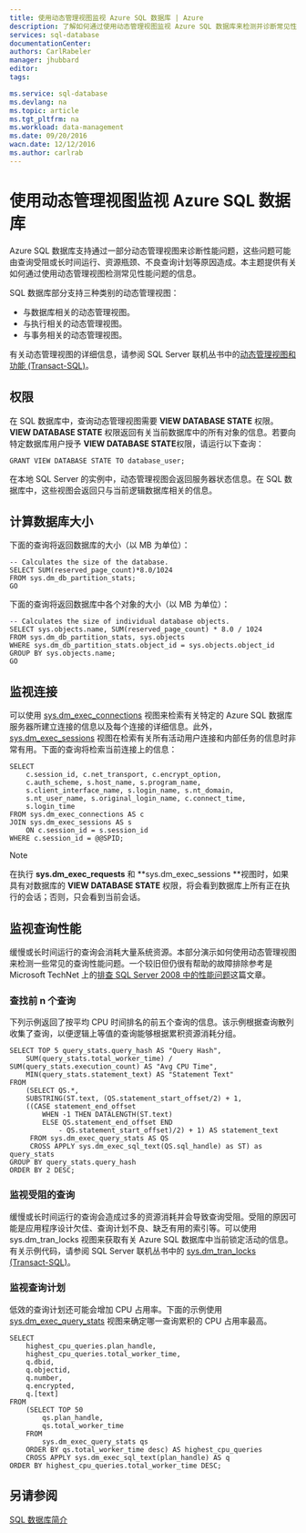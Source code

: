 ```yaml
---
title: 使用动态管理视图监视 Azure SQL 数据库 | Azure
description: 了解如何通过使用动态管理视图监视 Azure SQL 数据库来检测并诊断常见性能问题。
services: sql-database
documentationCenter: 
authors: CarlRabeler
manager: jhubbard
editor: 
tags: 

ms.service: sql-database
ms.devlang: na
ms.topic: article
ms.tgt_pltfrm: na
ms.workload: data-management
ms.date: 09/20/2016
wacn.date: 12/12/2016
ms.author: carlrab
---
```


# 使用动态管理视图监视 Azure SQL 数据库

Azure SQL 数据库支持通过一部分动态管理视图来诊断性能问题，这些问题可能由查询受阻或长时间运行、资源瓶颈、不良查询计划等原因造成。本主题提供有关如何通过使用动态管理视图检测常见性能问题的信息。

SQL 数据库部分支持三种类别的动态管理视图：

- 与数据库相关的动态管理视图。
- 与执行相关的动态管理视图。
- 与事务相关的动态管理视图。

有关动态管理视图的详细信息，请参阅 SQL Server 联机丛书中的[动态管理视图和功能 (Transact-SQL)](https://msdn.microsoft.com/zh-cn/library/ms188754.aspx)。

## 权限

在 SQL 数据库中，查询动态管理视图需要 **VIEW DATABASE STATE** 权限。**VIEW DATABASE STATE** 权限返回有关当前数据库中的所有对象的信息。若要向特定数据库用户授予 **VIEW DATABASE STATE**权限，请运行以下查询：

```
GRANT VIEW DATABASE STATE TO database_user;
```

在本地 SQL Server 的实例中，动态管理视图会返回服务器状态信息。在 SQL 数据库中，这些视图会返回只与当前逻辑数据库相关的信息。

## 计算数据库大小

下面的查询将返回数据库的大小（以 MB 为单位）：

```
-- Calculates the size of the database.
SELECT SUM(reserved_page_count)*8.0/1024
FROM sys.dm_db_partition_stats;
GO
```

下面的查询将返回数据库中各个对象的大小（以 MB 为单位）：

```
-- Calculates the size of individual database objects.
SELECT sys.objects.name, SUM(reserved_page_count) * 8.0 / 1024
FROM sys.dm_db_partition_stats, sys.objects
WHERE sys.dm_db_partition_stats.object_id = sys.objects.object_id
GROUP BY sys.objects.name;
GO
```

## 监视连接

可以使用 [sys.dm\_exec\_connections](https://msdn.microsoft.com/zh-cn/library/ms181509.aspx) 视图来检索有关特定的 Azure SQL 数据库服务器所建立连接的信息以及每个连接的详细信息。此外，[sys.dm\_exec\_sessions](https://msdn.microsoft.com/zh-cn/library/ms176013.aspx) 视图在检索有关所有活动用户连接和内部任务的信息时非常有用。下面的查询将检索当前连接上的信息：

```
SELECT
    c.session_id, c.net_transport, c.encrypt_option,
    c.auth_scheme, s.host_name, s.program_name,
    s.client_interface_name, s.login_name, s.nt_domain,
    s.nt_user_name, s.original_login_name, c.connect_time,
    s.login_time
FROM sys.dm_exec_connections AS c
JOIN sys.dm_exec_sessions AS s
    ON c.session_id = s.session_id
WHERE c.session_id = @@SPID;
```

> [!NOTE]
> 在执行 **sys.dm\_exec\_requests** 和 **sys.dm\_exec\_sessions **视图时，如果具有对数据库的 **VIEW DATABASE STATE** 权限，将会看到数据库上所有正在执行的会话；否则，只会看到当前会话。

## 监视查询性能

缓慢或长时间运行的查询会消耗大量系统资源。本部分演示如何使用动态管理视图来检测一些常见的查询性能问题。一个较旧但仍很有帮助的故障排除参考是 Microsoft TechNet 上的[排查 SQL Server 2008 中的性能问题](http://download.microsoft.com/download/D/B/D/DBDE7972-1EB9-470A-BA18-58849DB3EB3B/TShootPerfProbs2008.docx)这篇文章。

### 查找前 n 个查询

下列示例返回了按平均 CPU 时间排名的前五个查询的信息。该示例根据查询散列收集了查询，以便逻辑上等值的查询能够根据累积资源消耗分组。

```
SELECT TOP 5 query_stats.query_hash AS "Query Hash",
    SUM(query_stats.total_worker_time) / SUM(query_stats.execution_count) AS "Avg CPU Time",
    MIN(query_stats.statement_text) AS "Statement Text"
FROM
    (SELECT QS.*,
    SUBSTRING(ST.text, (QS.statement_start_offset/2) + 1,
    ((CASE statement_end_offset
        WHEN -1 THEN DATALENGTH(ST.text)
        ELSE QS.statement_end_offset END
            - QS.statement_start_offset)/2) + 1) AS statement_text
     FROM sys.dm_exec_query_stats AS QS
     CROSS APPLY sys.dm_exec_sql_text(QS.sql_handle) as ST) as query_stats
GROUP BY query_stats.query_hash
ORDER BY 2 DESC;
```

### 监视受阻的查询

缓慢或长时间运行的查询会造成过多的资源消耗并会导致查询受阻。受阻的原因可能是应用程序设计欠佳、查询计划不良、缺乏有用的索引等。可以使用 sys.dm\_tran\_locks 视图来获取有关 Azure SQL 数据库中当前锁定活动的信息。有关示例代码，请参阅 SQL Server 联机丛书中的 [sys.dm\_tran\_locks (Transact-SQL)](https://msdn.microsoft.com/zh-cn/library/ms190345.aspx)。

### 监视查询计划

低效的查询计划还可能会增加 CPU 占用率。下面的示例使用 [sys.dm\_exec\_query\_stats](https://msdn.microsoft.com/zh-cn/library/ms189741.aspx) 视图来确定哪一查询累积的 CPU 占用率最高。

```
SELECT
    highest_cpu_queries.plan_handle,
    highest_cpu_queries.total_worker_time,
    q.dbid,
    q.objectid,
    q.number,
    q.encrypted,
    q.[text]
FROM
    (SELECT TOP 50
        qs.plan_handle,
        qs.total_worker_time
    FROM
        sys.dm_exec_query_stats qs
    ORDER BY qs.total_worker_time desc) AS highest_cpu_queries
    CROSS APPLY sys.dm_exec_sql_text(plan_handle) AS q
ORDER BY highest_cpu_queries.total_worker_time DESC;
```

## 另请参阅

[SQL 数据库简介](./sql-database-technical-overview.md)

<!---HONumber=Mooncake_Quality_Review_1118_2016-->